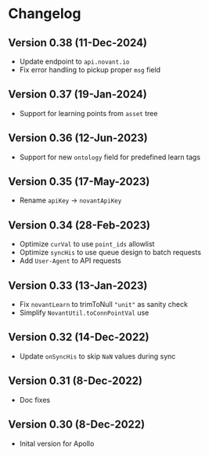 # Changelog

## Version 0.38 (11-Dec-2024)
* Update endpoint to `api.novant.io`
* Fix error handling to pickup proper `msg` field

## Version 0.37 (19-Jan-2024)
* Support for learning points from `asset` tree

## Version 0.36 (12-Jun-2023)
* Support for new `ontology` field for predefined learn tags

## Version 0.35 (17-May-2023)
* Rename `apiKey` -> `novantApiKey`

## Version 0.34 (28-Feb-2023)
* Optimize `curVal` to use `point_ids` allowlist
* Optimize `syncHis` to use queue design to batch requests
* Add `User-Agent` to API requests

## Version 0.33 (13-Jan-2023)
* Fix `novantLearn` to trimToNull `"unit"` as sanity check
* Simplify `NovantUtil.toConnPointVal` use

## Version 0.32 (14-Dec-2022)
* Update `onSyncHis` to skip `NaN` values during sync

## Version 0.31 (8-Dec-2022)
* Doc fixes

## Version 0.30 (8-Dec-2022)
* Inital version for Apollo
